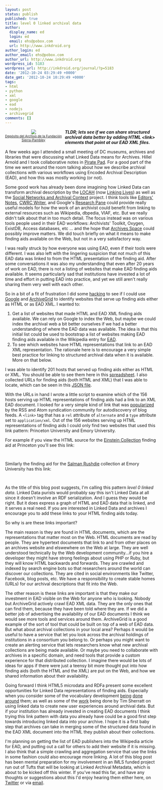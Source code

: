 ```yaml
---
layout: post
status: publish
published: true
title: level 0 linked archival data
author:
  display_name: ed
  login: ed
  email: ehs@pobox.com
  url: http://www.inkdroid.org
author_login: ed
author_email: ehs@pobox.com
author_url: http://www.inkdroid.org
wordpress_id: 5183
wordpress_url: http://inkdroid.org/journal/?p=5183
date: '2012-10-24 03:29:49 +0000'
date_gmt: '2012-10-24 10:29:49 +0000'
tags:
- html
- python
- xml
- google
- ead
- nodejs
- archivegrid
comments: []
---
```

<div style="float: left; font-size: 8pt; text-align: center; margin-right: 10px;"><a href="https://en.wikipedia.org/wiki/File:Fondos_archivo.jpg"><img src="https://upload.wikimedia.org/wikipedia/commons/thumb/9/93/Fondos_archivo.jpg/220px-Fondos_archivo.jpg"/><br />Depósito del Archivo de la Fundación<br />Sierra-Pambley</a></div>
<p><strong><em>TLDR; lets see if we can share structured archival data better by adding HTML &lt;link&gt; elements that point at our EAD XML files.</em></strong></p>
<p>A few weeks ago I attended a small meeting of DC museums, archives and libraries that were discussing what Linked Data means for Archives. Hillel Arnold and I took collaborative notes in <a href="http://piratepad.net/IB2zcWvFDz">Pirate Pad</a>. For a good part of the time we went around the room talking about how we describe archival collections with various workflows using Encoded Archival Description (EAD), and how this was mostly working (or not).</p>
<p>Some good work has already been done imagining how Linked Data can transform archival description by the <a href="http://blogs.ukoln.ac.uk/locah/">LOCAH</a> (now <a href="http://archiveshub.ac.uk/linkinglives/">Linking Lives</a>) as well as the <a href="http://socialarchive.iath.virginia.edu/">Social Networks and Archival Context</a> project. I think tools like <a href="http://editorsnotes.org/">Editors' Notes</a>, <a href="http://www.cwrc.ca/projects/infrastructure-projects/technical-projects/cwrc-writer/">CWRC Writer</a>, and Google's <a href="http://googledocs.blogspot.com/2012/05/find-facts-and-do-research-inside.html">Research Pane</a> could provide really useful models for how the work of an archivist could benefit from linking to external resources such as Wikipedia, dbpedia, VIAF, etc. But we really didn't talk about that in too much detail. The focus instead was on various tools people used in their EAD workflows: Archivists' Toolkit, Oxygen, ExistDB, Access databases, etc ... and the hope that <a href="http://www.archivesspace.org/">Archives Space</a> could possibly improve matters. We did touch briefly on what it means to make finding aids available on the Web, but not in a very satisfactory way.</p>
<p>I was really struck by how everyone was using EAD, even if their tools were different. I was also left with the lingering suspicion that not much of this EAD data was linked to from the HTML presentation of the finding aid. After some conversations it was also my understanding that even after 20 years of work on EAD, there is not a listing of websites that make EAD finding aids available. It seems particularly sad that institutions have invested a lot of time and effort in putting EAD into practice, and yet we still aren't really sharing them very well with each other.</p>
<p>So in a bit of a fit of frustration I did some <a href="http://github.com/edsu/ead-finder">hacking</a> to see if I could use <a href="http://google.com?q=ead+filetype:xml">Google</a> and <a href="http://beta.worldcat.org/archivegrid">ArchiveGrid</a> to identify websites that serve up finding aids either as HTML or as EAD XML. I wanted to:</p>
<ol>
<li>Get a list of websites that made HTML and EAD XML finding aids available. We can rely on Google to index the Web, but maybe we could index the archival web a bit better ourselves if we had a better understanding of where the EAD data was available. The idea is that this initial list could be used to bootstrap a list of websites making EAD finding aids available in the Wikipedia entry for <a href="https://en.wikipedia.org/wiki/Encoded_Archival_Description">EAD</a>.</li>
<li>To see which websites have HTML representations that link to an EAD XML representation. The rationale here is to encourage a very simple best practice for linking to structured archival data when it is available. More on that below.</li>
</ol>
<p>I was able to identify 201 hosts that served up finding aids either as HTML or XML. You should be able to see them here in this <a href="https://docs.google.com/spreadsheet/ccc?key=0Ak6uboYXcJbBdEFMODhhN1dSaWlUNTRQX05pcmEtLWc#gid=0">spreadsheet</a>. I also collected URLs for finding aids (both HTML and XML) that I was able to locate, which can be seen in this <a href="https://github.com/edsu/ead-finder/blob/master/dump.json">JSON file</a>. </p>
<p>With the URLs in hand I wrote a little script to examine which of the 156 hosts serving up HTML representations of finding aids had a link to an XML EAD document. I looked for a very simple kind of link that was <a href="http://www.rssboard.org/rss-autodiscovery">popularized</a> by the RSS and Atom syndication community for autodiscovery of blog feeds. A <code>&lt;link&gt;</code> tag that has a <code>rel</code> attribute of <code>alternate</code> and a <code>type</code> attribute set to <code>application/xml</code>. Out of the 156 websites serving up HTML representations of finding aids I could only find two websites that used this link pattern: Princeton University and Emory University. </p>
<p>For example if you view the HTML source for the <a href="http://findingaids.princeton.edu/collections/C1022">Einstein Collection</a> finding aid at Princeton you'll see this link:</p>
<pre lang="html">
<link rel="alternate" type="application/xml" href="http://findingaids.princeton.edu/collections/C1022.xml" />
</pre>
<p>Similarly the finding aid for the <a href="http://findingaids.library.emory.edu/documents/rushdie1000/">Salman Rushdie</a> collection at Emory University has this link:</p>
<pre lang="html">
<link rel="alternate" type="application/xml" href="/documents/rushdie1000/EAD/" />
</pre>
<p>As the title of this blog post suggests, I'm calling this pattern <em>level 0 linked data</em>. Linked Data purists would probably say this isn't Linked Data at all since it doesn't involve an RDF serialization. And I guess they would be right. But it does express a graph of HTML and EAD data that is linked, and it serves a real need. If you are interested in Linked Data and archives I encourage you to add these links to your HTML finding aids today. </p>
<p>So why is are these links important? </p>
<p>The main reason is they are found in HTML documents, which are the representations that matter most on the Web. HTML documents are read by people. They are hypertext documents that link to and from other places on an archives website and elswewhere on the Web at large. They are well understood technically by the Web development community...if you hire a developer they might have strong feelings about using PHP or Ruby, but they will know HTML backwards and forwards. They are crawled and indexed by search engine bots so that researchers around the world can discover our collections. They are cited in social environments like Twitter, Facebook, blog posts, etc. We have a responsibility to create stable homes (URLs) for our archival descriptions that fit into the Web.</p>
<p>The other reason is these links are important is that they make our investment in EAD visible on the Web for anyone who is looking. Nobody but ArchiveGrid actively crawl EAD XML data. They are the only ones that can find them, because they have been told where they are. If we did a better job of advertising the availability of our EAD documents I think we would see more tools and services around them. ArchiveGrid is a good example of the sort of tool that could be built on top of a web of EAD data. But what about archival collections in your local area? Perhaps it would be useful to have a service that let you look across the archival holdings of institutions in a consortium you belong to. Or perhaps you might want to create an alerting service that lets researchers know what new archival collections are being made available. Or maybe you need to collaborate with archives in a specific domain, and need tools that provide a custom experience for that distributed collection. I imagine there would be lots of ideas for apps if there were just a teensy bit more thought put into how finding aids (both the HTML and the XML) are put on the Web, and how we shared information about their availability.</p>
<p>Going forward I think HTML5 microdata and RDFa present some excellent opportunities for Linked Data representations of finding aids. Especially when you consider some of the vocabulary development <a href="http://purl.org/archival/vocab/arch">being</a> <a href="http://archivi.ibc.regione.emilia-romagna.it/ontology/reference_document/referencedocument.html">done</a> <a href="http://blogs.ukoln.ac.uk/locah/2011/02/16/two-changes-to-the-model-and-some-definitions/">around</a> them; as well as some of the <a href="http://discontents.com.au/tag/linked-data">work</a> being done by Tim Sherratt on using  linked data to create new user experiences around archival data. But if your institution has already invested in creating EAD documents I think trying this link pattern with data you already have could be a good first step towards introducing linked data into your archive. I hope it is a first baby step that archives can take in merging some of the structured data found in the EAD XML document into the HTML they publish about their collections.</p>
<p>I'm planning on getting the list of EAD publishers into the Wikipedia article for EAD, and putting out a call for others to add their website if it is missing. I also think that a simple crawling and aggregation service that use the links in some fashion could also encourage more linking. A lot of this blog post has been mental preparation for my involvement in an IMLS funded project run out of Tufts that will be looking at Linked Archival Metadata, which is about to be kicked off this winter. If you've read this far, and have any thoughts or suggestions about this I'd enjoy hearing them either here, on <a href="http://twitter.com/edsu">Twitter</a> or via <a href="mailto:ehs@pobox.com">email</a>.</p>
